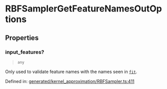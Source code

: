 # RBFSamplerGetFeatureNamesOutOptions

## Properties

### input\_features?

> `any`

Only used to validate feature names with the names seen in [`fit`](#sklearn.kernel_approximation.RBFSampler.fit "sklearn.kernel_approximation.RBFSampler.fit").

Defined in:  [generated/kernel\_approximation/RBFSampler.ts:411](https://github.com/transitive-bullshit/scikit-learn-ts/blob/b59c1ff/packages/sklearn/src/generated/kernel_approximation/RBFSampler.ts#L411)
